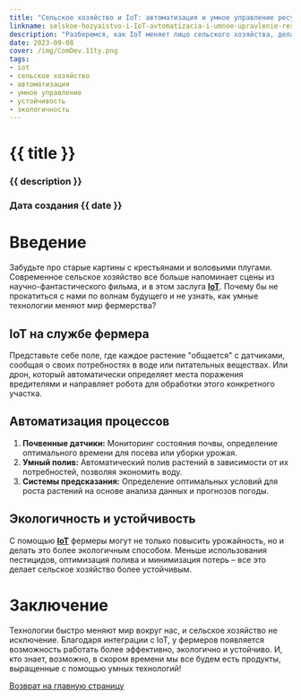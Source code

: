 ```yaml
---
title: "Сельское хозяйство и IoT: автоматизация и умное управление ресурсами"
linkname: selskoe-hozyaistvo-i-IoT-avtomatizacia-i-umnoe-upravlenie-resursami
description: "Разберемся, как IoT меняет лицо сельского хозяйства, делая его более устойчивым, продуктивным и экологичным."
date: 2023-09-08
cover: /img/ComDev.11ty.png
tags:
- iot
- сельское хозяйство
- автоматизация
- умное управление
- устойчивость
- экологичность
---
```


# {{ title }}
### {{ description }}
### Дата создания {{ date }}

# Введение

Забудьте про старые картины с крестьянами и воловьими плугами. Современное сельское хозяйство все больше напоминает сцены из научно-фантастического фильма, и в этом заслуга **[IoT](/)**. Почему бы не прокатиться с нами по волнам будущего и не узнать, как умные технологии меняют мир фермерства?

## IoT на службе фермера

Представьте себе поле, где каждое растение "общается" с датчиками, сообщая о своих потребностях в воде или питательных веществах. Или дрон, который автоматически определяет места поражения вредителями и направляет робота для обработки этого конкретного участка.

## Автоматизация процессов

1. **Почвенные датчики:** Мониторинг состояния почвы, определение оптимального времени для посева или уборки урожая.
1. **Умный полив:** Автоматический полив растений в зависимости от их потребностей, позволяя экономить воду.
1. **Системы предсказания:** Определение оптимальных условий для роста растений на основе анализа данных и прогнозов погоды.

## Экологичность и устойчивость

С помощью **[IoT](/)** фермеры могут не только повысить урожайность, но и делать это более экологичным способом. Меньше использования пестицидов, оптимизация полива и минимизация потерь – все это делает сельское хозяйство более устойчивым.

# Заключение

Технологии быстро меняют мир вокруг нас, и сельское хозяйство не исключение. Благодаря интеграции с IoT, у фермеров появляется возможность работать более эффективно, экологично и устойчиво. И, кто знает, возможно, в скором времени мы все будем есть продукты, выращенные с помощью умных технологий!

[Возврат на главную страницу](/)
